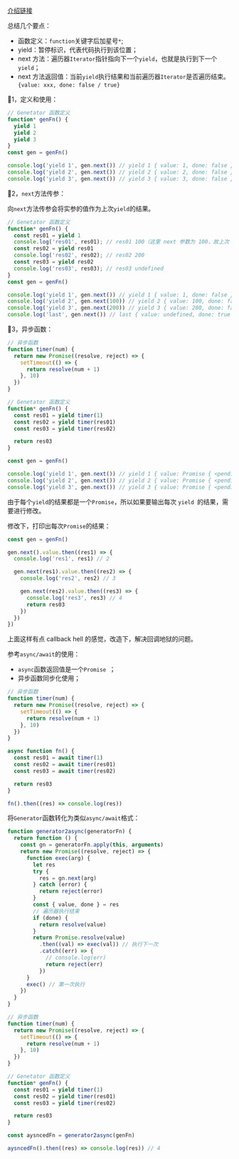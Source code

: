 [介绍链接](https://es6.ruanyifeng.com/#docs/generator)

总结几个要点：

- 函数定义：`function`关键字后加星号`*`;
- yield：暂停标识，代表代码执行到该位置；
- next 方法：遍历器`Iterator`指针指向下一个`yield`，也就是执行到下一个`yield`；
- next 方法返回值：当前`yield`执行结果和当前遍历器`Iterator`是否遍历结束。`{value: xxx, done: false / true}`

🌰1，定义和使用：

```js
// Genetator 函数定义
function* genFn() {
  yield 1
  yield 2
  yield 3
}
const gen = genFn()

console.log('yield 1', gen.next()) // yield 1 { value: 1, done: false }
console.log('yield 2', gen.next()) // yield 2 { value: 2, done: false }
console.log('yield 3', gen.next()) // yield 3 { value: 3, done: false }
```

🌰2，`next`方法传参：

向`next`方法传参会将实参的值作为上次`yield`的结果。

```js
// Genetator 函数定义
function* genFn() {
  const res01 = yield 1
  console.log('res01', res01); // res01 100（这里 next 参数为 100，故上次 yield 的执行结果为 100）
  const res02 = yield res01
  console.log('res02', res02); // res02 200
  const res03 = yield res02
  console.log('res03', res03); // res03 undefined
}
const gen = genFn()

console.log('yield 1', gen.next()) // yield 1 { value: 1, done: false }
console.log('yield 2', gen.next(100)) // yield 2 { value: 100, done: false }
console.log('yield 3', gen.next(200)) // yield 3 { value: 200, done: false }
console.log('last', gen.next()) // last { value: undefined, done: true }
```

🌰3，异步函数：

```js
// 异步函数
function timer(num) {
  return new Promise((resolve, reject) => {
    setTimeout(() => {
      return resolve(num + 1)
    }, 10)
  })
}

// Genetator 函数定义
function* genFn() {
  const res01 = yield timer(1)
  const res02 = yield timer(res01)
  const res03 = yield timer(res02)

  return res03
}

const gen = genFn()

console.log('yield 1', gen.next()) // yield 1 { value: Promise { <pending> }, done: false }
console.log('yield 2', gen.next()) // yield 2 { value: Promise { <pending> }, done: false }
console.log('yield 3', gen.next()) // yield 3 { value: Promise { <pending> }, done: false }
```

由于每个`yield`的结果都是一个`Promise`，所以如果要输出每次 `yield `的结果，需要进行修改。

修改下，打印出每次`Promise`的结果：

```js
const gen = genFn()

gen.next().value.then((res1) => {
  console.log('res1', res1) // 2

  gen.next(res1).value.then((res2) => {
    console.log('res2', res2) // 3

    gen.next(res2).value.then((res3) => {
      console.log('res3', res3) // 4
      return res03
    })
  })
})
```

上面这样有点 callback hell 的感觉，改造下，解决回调地狱的问题。

参考`async/await`的使用：

- `async`函数返回值是一个`Promise `；
- 异步函数同步化使用；

```js
// 异步函数
function timer(num) {
  return new Promise((resolve, reject) => {
    setTimeout(() => {
      return resolve(num + 1)
    }, 10)
  })
}

async function fn() {
  const res01 = await timer(1)
  const res02 = await timer(res01)
  const res03 = await timer(res02)

  return res03
}

fn().then((res) => console.log(res))
```

将`Generator`函数转化为类似`async/await`格式：

```js
function generator2async(generatorFn) {
  return function () {
    const gn = generatorFn.apply(this, arguments)
    return new Promise((resolve, reject) => {
      function exec(arg) {
        let res
        try {
          res = gn.next(arg)
        } catch (error) {
          return reject(error)
        }
        const { value, done } = res
        // 遍历器执行结束
        if (done) {
          return resolve(value)
        }
        return Promise.resolve(value)
          .then((val) => exec(val)) // 执行下一次
          .catch((err) => {
            // console.log(err)
            return reject(err)
          })
      }
      exec() // 第一次执行
    })
  }
}

// 异步函数
function timer(num) {
  return new Promise((resolve, reject) => {
    setTimeout(() => {
      return resolve(num + 1)
    }, 10)
  })
}

// Genetator 函数定义
function* genFn() {
  const res01 = yield timer(1)
  const res02 = yield timer(res01)
  const res03 = yield timer(res02)

  return res03
}

const aysncedFn = generator2async(genFn)

aysncedFn().then((res) => console.log(res)) // 4
```


